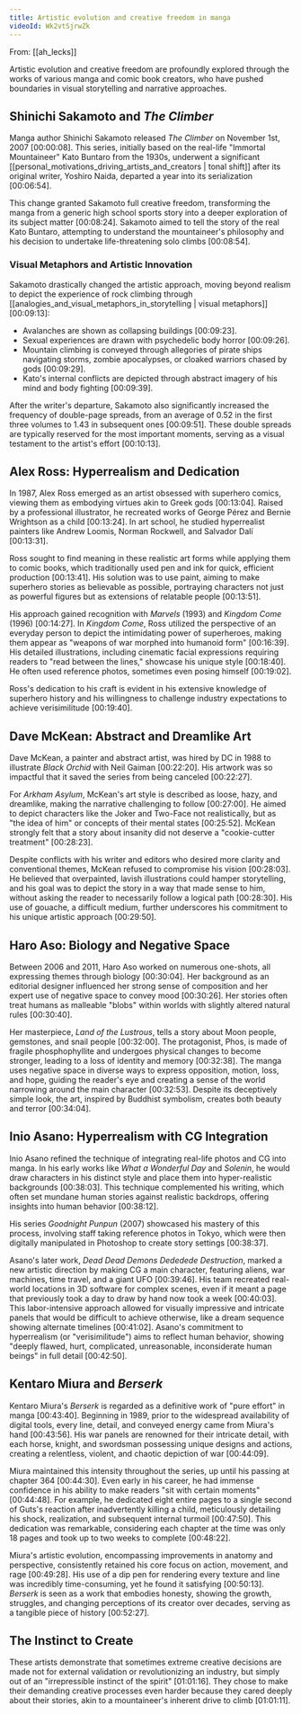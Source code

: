 ```yaml
---
title: Artistic evolution and creative freedom in manga
videoId: Wk2vtSjrwZk
---
```


From: [[ah_lecks]] <br/> 

Artistic evolution and creative freedom are profoundly explored through the works of various manga and comic book creators, who have pushed boundaries in visual storytelling and narrative approaches.

## Shinichi Sakamoto and *The Climber*

Manga author Shinichi Sakamoto released *The Climber* on November 1st, 2007 <a class="yt-timestamp" data-t="00:00:08">[00:00:08]</a>. This series, initially based on the real-life "Immortal Mountaineer" Kato Buntaro from the 1930s, underwent a significant [[personal_motivations_driving_artists_and_creators | tonal shift]] after its original writer, Yoshiro Naida, departed a year into its serialization <a class="yt-timestamp" data-t="00:06:54">[00:06:54]</a>.

This change granted Sakamoto full creative freedom, transforming the manga from a generic high school sports story into a deeper exploration of its subject matter <a class="yt-timestamp" data-t="00:08:24">[00:08:24]</a>. Sakamoto aimed to tell the story of the real Kato Buntaro, attempting to understand the mountaineer's philosophy and his decision to undertake life-threatening solo climbs <a class="yt-timestamp" data-t="00:08:54">[00:08:54]</a>.

### Visual Metaphors and Artistic Innovation
Sakamoto drastically changed the artistic approach, moving beyond realism to depict the experience of rock climbing through [[analogies_and_visual_metaphors_in_storytelling | visual metaphors]] <a class="yt-timestamp" data-t="00:09:13">[00:09:13]</a>:
*   Avalanches are shown as collapsing buildings <a class="yt-timestamp" data-t="00:09:23">[00:09:23]</a>.
*   Sexual experiences are drawn with psychedelic body horror <a class="yt-timestamp" data-t="00:09:26">[00:09:26]</a>.
*   Mountain climbing is conveyed through allegories of pirate ships navigating storms, zombie apocalypses, or cloaked warriors chased by gods <a class="yt-timestamp" data-t="00:09:29">[00:09:29]</a>.
*   Kato's internal conflicts are depicted through abstract imagery of his mind and body fighting <a class="yt-timestamp" data-t="00:09:39">[00:09:39]</a>.

After the writer's departure, Sakamoto also significantly increased the frequency of double-page spreads, from an average of 0.52 in the first three volumes to 1.43 in subsequent ones <a class="yt-timestamp" data-t="00:09:51">[00:09:51]</a>. These double spreads are typically reserved for the most important moments, serving as a visual testament to the artist's effort <a class="yt-timestamp" data-t="00:10:13">[00:10:13]</a>.

## Alex Ross: Hyperrealism and Dedication

In 1987, Alex Ross emerged as an artist obsessed with superhero comics, viewing them as embodying virtues akin to Greek gods <a class="yt-timestamp" data-t="00:13:04">[00:13:04]</a>. Raised by a professional illustrator, he recreated works of George Pérez and Bernie Wrightson as a child <a class="yt-timestamp" data-t="00:13:24">[00:13:24]</a>. In art school, he studied hyperrealist painters like Andrew Loomis, Norman Rockwell, and Salvador Dalí <a class="yt-timestamp" data-t="00:13:31">[00:13:31]</a>.

Ross sought to find meaning in these realistic art forms while applying them to comic books, which traditionally used pen and ink for quick, efficient production <a class="yt-timestamp" data-t="00:13:41">[00:13:41]</a>. His solution was to use paint, aiming to make superhero stories as believable as possible, portraying characters not just as powerful figures but as extensions of relatable people <a class="yt-timestamp" data-t="00:13:51">[00:13:51]</a>.

His approach gained recognition with *Marvels* (1993) and *Kingdom Come* (1996) <a class="yt-timestamp" data-t="00:14:27">[00:14:27]</a>. In *Kingdom Come*, Ross utilized the perspective of an everyday person to depict the intimidating power of superheroes, making them appear as "weapons of war morphed into humanoid form" <a class="yt-timestamp" data-t="00:16:39">[00:16:39]</a>. His detailed illustrations, including cinematic facial expressions requiring readers to "read between the lines," showcase his unique style <a class="yt-timestamp" data-t="00:18:40">[00:18:40]</a>. He often used reference photos, sometimes even posing himself <a class="yt-timestamp" data-t="00:19:02">[00:19:02]</a>.

Ross's dedication to his craft is evident in his extensive knowledge of superhero history and his willingness to challenge industry expectations to achieve verisimilitude <a class="yt-timestamp" data-t="00:19:40">[00:19:40]</a>.

## Dave McKean: Abstract and Dreamlike Art

Dave McKean, a painter and abstract artist, was hired by DC in 1988 to illustrate *Black Orchid* with Neil Gaiman <a class="yt-timestamp" data-t="00:22:20">[00:22:20]</a>. His artwork was so impactful that it saved the series from being canceled <a class="yt-timestamp" data-t="00:22:27">[00:22:27]</a>.

For *Arkham Asylum*, McKean's art style is described as loose, hazy, and dreamlike, making the narrative challenging to follow <a class="yt-timestamp" data-t="00:27:00">[00:27:00]</a>. He aimed to depict characters like the Joker and Two-Face not realistically, but as "the idea of him" or concepts of their mental states <a class="yt-timestamp" data-t="00:25:52">[00:25:52]</a>. McKean strongly felt that a story about insanity did not deserve a "cookie-cutter treatment" <a class="yt-timestamp" data-t="00:28:23">[00:28:23]</a>.

Despite conflicts with his writer and editors who desired more clarity and conventional themes, McKean refused to compromise his vision <a class="yt-timestamp" data-t="00:28:03">[00:28:03]</a>. He believed that overpainted, lavish illustrations could hamper storytelling, and his goal was to depict the story in a way that made sense to him, without asking the reader to necessarily follow a logical path <a class="yt-timestamp" data-t="00:28:30">[00:28:30]</a>. His use of gouache, a difficult medium, further underscores his commitment to his unique artistic approach <a class="yt-timestamp" data-t="00:29:50">[00:29:50]</a>.

## Haro Aso: Biology and Negative Space

Between 2006 and 2011, Haro Aso worked on numerous one-shots, all expressing themes through biology <a class="yt-timestamp" data-t="00:30:04">[00:30:04]</a>. Her background as an editorial designer influenced her strong sense of composition and her expert use of negative space to convey mood <a class="yt-timestamp" data-t="00:30:26">[00:30:26]</a>. Her stories often treat humans as malleable "blobs" within worlds with slightly altered natural rules <a class="yt-timestamp" data-t="00:30:40">[00:30:40]</a>.

Her masterpiece, *Land of the Lustrous*, tells a story about Moon people, gemstones, and snail people <a class="yt-timestamp" data-t="00:32:00">[00:32:00]</a>. The protagonist, Phos, is made of fragile phosphophyllite and undergoes physical changes to become stronger, leading to a loss of identity and memory <a class="yt-timestamp" data-t="00:32:38">[00:32:38]</a>. The manga uses negative space in diverse ways to express opposition, motion, loss, and hope, guiding the reader's eye and creating a sense of the world narrowing around the main character <a class="yt-timestamp" data-t="00:32:53">[00:32:53]</a>. Despite its deceptively simple look, the art, inspired by Buddhist symbolism, creates both beauty and terror <a class="yt-timestamp" data-t="00:34:04">[00:34:04]</a>.

## Inio Asano: Hyperrealism with CG Integration

Inio Asano refined the technique of integrating real-life photos and CG into manga. In his early works like *What a Wonderful Day* and *Solenin*, he would draw characters in his distinct style and place them into hyper-realistic backgrounds <a class="yt-timestamp" data-t="00:38:03">[00:38:03]</a>. This technique complemented his writing, which often set mundane human stories against realistic backdrops, offering insights into human behavior <a class="yt-timestamp" data-t="00:38:12">[00:38:12]</a>.

His series *Goodnight Punpun* (2007) showcased his mastery of this process, involving staff taking reference photos in Tokyo, which were then digitally manipulated in Photoshop to create story settings <a class="yt-timestamp" data-t="00:38:37">[00:38:37]</a>.

Asano's later work, *Dead Dead Demons Dededede Destruction*, marked a new artistic direction by making CG a main character, featuring aliens, war machines, time travel, and a giant UFO <a class="yt-timestamp" data-t="00:39:46">[00:39:46]</a>. His team recreated real-world locations in 3D software for complex scenes, even if it meant a page that previously took a day to draw by hand now took a week <a class="yt-timestamp" data-t="00:40:03">[00:40:03]</a>. This labor-intensive approach allowed for visually impressive and intricate panels that would be difficult to achieve otherwise, like a dream sequence showing alternate timelines <a class="yt-timestamp" data-t="00:41:02">[00:41:02]</a>. Asano's commitment to hyperrealism (or "verisimilitude") aims to reflect human behavior, showing "deeply flawed, hurt, complicated, unreasonable, inconsiderate human beings" in full detail <a class="yt-timestamp" data-t="00:42:50">[00:42:50]</a>.

## Kentaro Miura and *Berserk*

Kentaro Miura's *Berserk* is regarded as a definitive work of "pure effort" in manga <a class="yt-timestamp" data-t="00:43:40">[00:43:40]</a>. Beginning in 1989, prior to the widespread availability of digital tools, every line, detail, and conveyed energy came from Miura's hand <a class="yt-timestamp" data-t="00:43:56">[00:43:56]</a>. His war panels are renowned for their intricate detail, with each horse, knight, and swordsman possessing unique designs and actions, creating a relentless, violent, and chaotic depiction of war <a class="yt-timestamp" data-t="00:44:09">[00:44:09]</a>.

Miura maintained this intensity throughout the series, up until his passing at chapter 364 <a class="yt-timestamp" data-t="00:44:30">[00:44:30]</a>. Even early in his career, he had immense confidence in his ability to make readers "sit with certain moments" <a class="yt-timestamp" data-t="00:44:48">[00:44:48]</a>. For example, he dedicated eight entire pages to a single second of Guts's reaction after inadvertently killing a child, meticulously detailing his shock, realization, and subsequent internal turmoil <a class="yt-timestamp" data-t="00:47:50">[00:47:50]</a>. This dedication was remarkable, considering each chapter at the time was only 18 pages and took up to two weeks to complete <a class="yt-timestamp" data-t="00:48:22">[00:48:22]</a>.

Miura's artistic evolution, encompassing improvements in anatomy and perspective, consistently retained his core focus on action, movement, and rage <a class="yt-timestamp" data-t="00:49:28">[00:49:28]</a>. His use of a dip pen for rendering every texture and line was incredibly time-consuming, yet he found it satisfying <a class="yt-timestamp" data-t="00:50:13">[00:50:13]</a>. *Berserk* is seen as a work that embodies honesty, showing the growth, struggles, and changing perceptions of its creator over decades, serving as a tangible piece of history <a class="yt-timestamp" data-t="00:52:27">[00:52:27]</a>.

## The Instinct to Create

These artists demonstrate that sometimes extreme creative decisions are made not for external validation or revolutionizing an industry, but simply out of an "irrepressible instinct of the spirit" <a class="yt-timestamp" data-t="01:01:16">[01:01:16]</a>. They chose to make their demanding creative processes even harder because they cared deeply about their stories, akin to a mountaineer's inherent drive to climb <a class="yt-timestamp" data-t="01:01:11">[01:01:11]</a>.